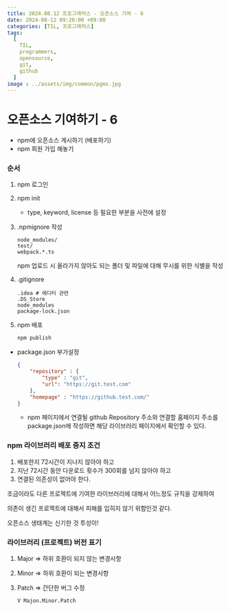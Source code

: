 ```yaml
---
title: 2024.08.12 프로그래머스 - 오픈소스 기여 - 6
date: 2024-08-12 09:20:00 +09:00
categories: [TIL, 프로그래머스]
tags:
  [
    TIL,
    programmers,
    opensource,
    git,
    github
  ]
image : ../assets/img/common/pgms.jpg
---
```

# 오픈소스 기여하기 - 6

- npm에 오픈소스 게시하기 (배포하기)
- npm 회원 가입 해놓기

### 순서

1. npm 로그인
2. npm init
    - type, keyword, license 등 필요한 부분을 사전에 설정
3. .npmignore 작성
    
    ```
    node_modules/
    test/
    webpack.*.ts
    ```
    
    npm 업로드 시 올라가지 않아도 되는 폴더 및 파일에 대해 무시를 위한 식별을 작성
    
4. .gitignore
    
    ```
    .idea # 에디터 관련
    .DS_Store
    node_modules
    package-lock.json
    ```
    
5. npm 배포
    
    ```bash
    npm publish
    ```
    
- package.json 부가설정
    
    ```json
    {
    	"repository" : {
    		"type" : "git",
    		"url": "https://git.test.com"
    	},
    	"homepage" : "https://github.test.com/"
    }
    ```
    
    - npm 페이지에서 연결될 github Repository 주소와 연결할 홈페이지 주소를 package.json에 작성하면 해당 라이브러리 페이지에서 확인할 수 있다.

### npm 라이브러리 배포 중지 조건

1. 배포한지 72시간이 지나지 않아야 하고
2. 지난 72시간 동안 다운로드 횟수가 300회를 넘지 않아야 하고
3. 연결된 의존성이 없어야 한다.

조금이라도 다른 프로젝트에 기여한 라이브러리에 대해서 어느정도 규칙을 강제하여

의존이 생긴 프로젝트에 대해서 피해를 입히지 않기 위함인것 같다.

오픈소스 생태계는 신기한 것 투성이!

### 라이브러리 (프로젝트) 버전 표기

1. Major ⇒ 하위 호환이 되지 않는 변경사항
2. Minor ⇒ 하위 호환이 되는 변경사항
3. Patch ⇒ 간단한 버그 수정
    
    
    ```
    V Majon.Minor.Patch
    ```